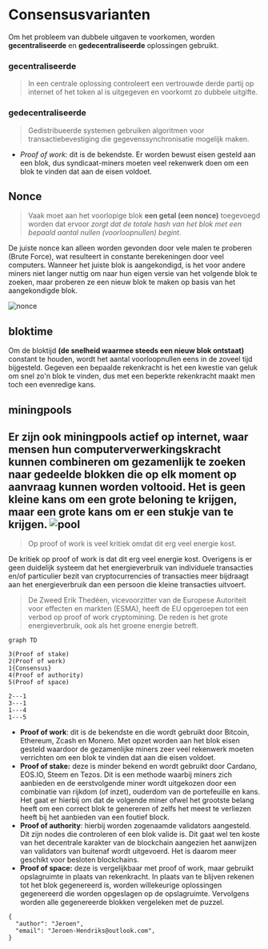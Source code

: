 # Consensusvarianten

Om het probleem van dubbele uitgaven te voorkomen, worden **gecentraliseerde** en **gedecentraliseerde** oplossingen gebruikt.

### gecentraliseerde
> In een centrale oplossing controleert een vertrouwde derde partij op internet of het token al is uitgegeven en voorkomt zo dubbele uitgifte.

### gedecentraliseerde
> Gedistribueerde systemen gebruiken algoritmen voor transactiebevestiging die gegevenssynchronisatie mogelijk maken.

- *Proof of work*: dit is de bekendste. Er worden bewust eisen gesteld aan een blok, dus syndicaat-miners moeten veel rekenwerk doen om een blok te vinden dat aan de eisen voldoet.

Nonce
---
> Vaak moet aan het voorlopige blok **een getal (een nonce)** toegevoegd worden dat ervoor *zorgt dat de totale hash van het blok met een bepaald aantal nullen (voorloopnullen) begint*.

De juiste nonce kan alleen worden gevonden door vele malen te proberen (Brute Force), wat resulteert in constante berekeningen door veel computers. Wanneer het juiste blok is aangekondigd, is het voor andere miners niet langer nuttig om naar hun eigen versie van het volgende blok te zoeken, maar proberen ze een nieuw blok te maken op basis van het aangekondigde blok.

![nonce](https://th.bing.com/th/id/OIP.ATTjWkO48jC7vY0zyBiKQwHaE-?pid=ImgDet&rs=1)

bloktime
---
Om de bloktijd **(de snelheid waarmee steeds een nieuw blok ontstaat)** constant te houden, wordt het aantal voorloopnullen eens in de zoveel tijd bijgesteld.
Gegeven een bepaalde rekenkracht is het een kwestie van geluk om snel zo'n blok te vinden, dus met een beperkte rekenkracht maakt men toch een evenredige kans.

miningpools
---
Er zijn ook miningpools actief op internet, waar mensen  hun computerverwerkingskracht kunnen combineren om gezamenlijk te zoeken naar gedeelde blokken die op elk moment op aanvraag kunnen worden voltooid. Het is geen kleine kans om een grote beloning te krijgen, maar een grote kans om er een stukje van te krijgen.
![pool](https://lh4.googleusercontent.com/Kq9KJMgwTNUfYcgY8GGi57GS6I5Xe4o6eFx9AT54h_FqQhXMq-nI4ZQ2DOeKKXHOqjLXO8VtMkovmnjEyenGI8tViMWIY3ICC--jDzV-da8_Dd53szFZ8R-5nuY5uVm9LJe_iCTo)
---
> Op proof of work is veel kritiek omdat dit erg veel energie kost.

De kritiek op proof of work is dat dit erg veel energie kost. Overigens is er geen duidelijk systeem dat het energieverbruik van individuele transacties en/of particulier bezit van cryptocurrencies of transacties meer bijdraagt aan het energieverbruik dan een persoon die kleine transacties uitvoert.

> De Zweed Erik Thedéen, vicevoorzitter van de Europese Autoriteit voor effecten en markten (ESMA), heeft de EU opgeroepen tot een verbod op proof of work cryptomining. De reden is het grote energieverbruik, ook als het groene energie betreft.


```mermaid
graph TD

3(Proof of stake)
2(Proof of work)
1{Consensus}
4(Proof of authority)
5(Proof of space)

2---1
3---1
1---4
1---5

```



- **Proof of work**: dit is de bekendste en die wordt gebruikt door Bitcoin, Ethereum, Zcash en Monero. Met opzet worden aan het blok eisen gesteld waardoor de gezamenlijke miners zeer veel rekenwerk moeten verrichten om een blok te vinden dat aan die eisen voldoet.
- **Proof of stake:** deze is minder bekend en wordt gebruikt door Cardano, EOS.IO, Steem en Tezos. Dit is een methode waarbij miners zich aanbieden en de eerstvolgende miner wordt uitgekozen door een combinatie van rijkdom (of inzet), ouderdom van de portefeuille en kans. Het gaat er hierbij om dat de volgende miner ofwel het grootste belang heeft om een correct blok te genereren of zelfs het meest te verliezen heeft bij het aanbieden van een foutief block.
- **Proof of authority**: hierbij worden zogenaamde validators aangesteld. Dit zijn nodes die controleren of een blok valide is. Dit gaat wel ten koste van het decentrale karakter van de blockchain aangezien het aanwijzen van validators van buitenaf wordt uitgevoerd. Het is daarom meer geschikt voor besloten blockchains.
- **Proof of space:** deze is vergelijkbaar met proof of work, maar gebruikt opslagruimte in plaats van rekenkracht. In plaats van te blijven rekenen tot het blok gegenereerd is, worden willekeurige oplossingen gegenereerd die worden opgeslagen op de opslagruimte. Vervolgens worden alle gegenereerde blokken vergeleken met de puzzel.


```
{
  "author": "Jeroen",
  "email": "Jeroen-Hendriks@outlook.com",
}
```

